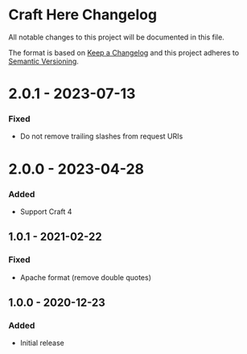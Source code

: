 # Craft Here Changelog

All notable changes to this project will be documented in this file.

The format is based on [Keep a Changelog](http://keepachangelog.com/) and this project adheres to [Semantic Versioning](http://semver.org/).

# 2.0.1 - 2023-07-13

### Fixed

- Do not remove trailing slashes from request URIs

# 2.0.0 - 2023-04-28

### Added

- Support Craft 4

## 1.0.1 - 2021-02-22

### Fixed

- Apache format (remove double quotes)

## 1.0.0 - 2020-12-23

### Added

- Initial release
